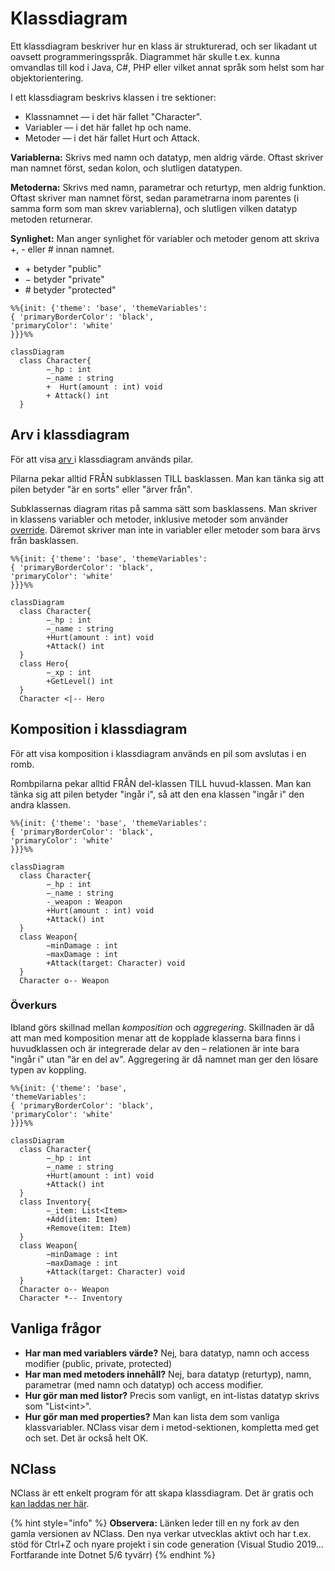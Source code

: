 # Klassdiagram

Ett klassdiagram beskriver hur en klass är strukturerad, och ser likadant ut oavsett programmeringsspråk. Diagrammet här skulle t.ex. kunna omvandlas till kod i Java, C#, PHP eller vilket annat språk som helst som har objektorientering.

I ett klassdiagram beskrivs klassen i tre sektioner:

* Klassnamnet — i det här fallet "Character".
* Variabler — i det här fallet hp och name.
* Metoder — i det här fallet Hurt och Attack.

**Variablerna:** Skrivs med namn och datatyp, men aldrig värde. Oftast skriver man namnet först, sedan kolon, och slutligen datatypen.

**Metoderna:** Skrivs med namn, parametrar och returtyp, men aldrig funktion. Oftast skriver man namnet först, sedan parametrarna inom parentes (i samma form som man skrev variablerna), och slutligen vilken datatyp metoden returnerar.

**Synlighet:** Man anger synlighet för variabler och metoder genom att skriva +, - eller # innan namnet.

* \+ betyder "public"
* − betyder "private"
* \# betyder "protected"&#x20;

```mermaid
%%{init: {'theme': 'base', 'themeVariables': 
{ 'primaryBorderColor': 'black', 
'primaryColor': 'white'
}}}%%

classDiagram
  class Character{
        −_hp : int
        −_name : string 
        +  Hurt(amount : int) void
        + Attack() int
  }
```

## Arv i klassdiagram

För att visa [arv ](arv.md)i klassdiagram används pilar.

Pilarna pekar alltid FRÅN subklassen TILL basklassen. Man kan tänka sig att pilen betyder "är en sorts" eller "ärver från".

Subklassernas diagram ritas på samma sätt som basklassens. Man skriver in klassens variabler och metoder, inklusive metoder som använder [override](polymorfism/virtual-override.md). Däremot skriver man inte in variabler eller metoder som bara ärvs från basklassen.

```mermaid
%%{init: {'theme': 'base', 'themeVariables': 
{ 'primaryBorderColor': 'black', 
'primaryColor': 'white'
}}}%%

classDiagram
  class Character{
        −_hp : int
        −_name : string 
        +Hurt(amount : int) void
        +Attack() int
  }
  class Hero{
        −_xp : int
        +GetLevel() int
  }
  Character <|-- Hero
```

## Komposition i klassdiagram

För att visa komposition i klassdiagram används en pil som avslutas i en romb.

Rombpilarna pekar alltid FRÅN del-klassen TILL huvud-klassen. Man kan tänka sig att pilen betyder "ingår i", så att den ena klassen "ingår i" den andra klassen.

```mermaid
%%{init: {'theme': 'base', 'themeVariables': 
{ 'primaryBorderColor': 'black', 
'primaryColor': 'white'
}}}%%

classDiagram
  class Character{
        −_hp : int
        −_name : string 
        -_weapon : Weapon
        +Hurt(amount : int) void
        +Attack() int
  }
  class Weapon{
        −minDamage : int
        −maxDamage : int
        +Attack(target: Character) void
  }
  Character o-- Weapon
```

### Överkurs

Ibland görs skillnad mellan _komposition_ och _aggregering_. Skillnaden är då att man med komposition menar att de kopplade klasserna bara finns i huvudklassen och är integrerade delar av den – relationen är inte bara "ingår i" utan "är en del av". Aggregering är då namnet man ger den lösare typen av koppling.

```mermaid
%%{init: {'theme': 'base',
'themeVariables': 
{ 'primaryBorderColor': 'black', 
'primaryColor': 'white'
}}}%%

classDiagram
  class Character{
        −_hp : int
        −_name : string 
        +Hurt(amount : int) void
        +Attack() int
  }
  class Inventory{
        −_item: List<Item>
        +Add(item: Item)
        +Remove(item: Item)
  }
  class Weapon{
        −minDamage : int
        −maxDamage : int
        +Attack(target: Character) void
  }
  Character o-- Weapon
  Character *-- Inventory

```

## Vanliga frågor

* **Har man med variablers värde?** Nej, bara datatyp, namn och access modifier (public, private, protected)
* **Har man med metoders innehåll?** Nej, bara datatyp (returtyp), namn, parametrar (med namn och datatyp) och access modifier.
* **Hur gör man med listor?** Precis som vanligt, en int-listas datatyp skrivs som "List\<int>".
* **Hur gör man med properties?** Man kan lista dem som vanliga klassvariabler. NClass visar dem i metod-sektionen, kompletta med get och set. Det är också helt OK.

## NClass

NClass är ett enkelt program för att skapa klassdiagram. Det är gratis och [kan laddas ner här](https://github.com/gbaychev/NClass/releases).

{% hint style="info" %}
**Observera:** Länken leder till en ny fork av den gamla versionen av NClass. Den nya verkar utvecklas aktivt och har t.ex. stöd för Ctrl+Z och nyare projekt i sin code generation (Visual Studio 2019… Fortfarande inte Dotnet 5/6 tyvärr)
{% endhint %}
